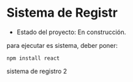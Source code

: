 <h1> Sistema de Registr</h1>

- Estado del proyecto: En construcción.

para ejecutar es sistema, deber poner:

```npm install react```

sistema de registro 2
